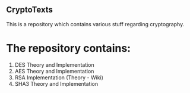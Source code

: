 ## CryptoTexts
This is a repository which contains various stuff regarding cryptography.

# The repository contains:
1. DES Theory and Implementation
2. AES Theory and Implementation
3. RSA Implementation (Theory - Wiki)
4. SHA3 Theory and Implementation
